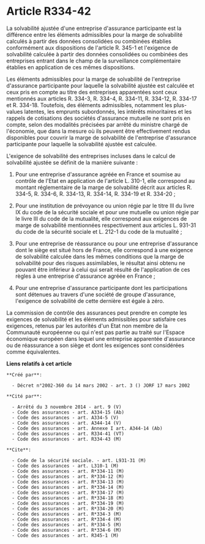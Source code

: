 # Article R334-42

La solvabilité ajustée d'une entreprise d'assurance participante est la différence entre les éléments admissibles pour la
marge de solvabilité calculés à partir des données consolidées ou combinées établies conformément aux dispositions de
l'article R. 345-1 et l'exigence de solvabilité calculée à partir des données consolidées ou combinées des entreprises
entrant dans le champ de la surveillance complémentaire établies en application de ces mêmes dispositions.

Les éléments admissibles pour la marge de solvabilité de l'entreprise d'assurance participante pour laquelle la solvabilité
ajustée est calculée et ceux pris en compte au titre des entreprises apparentées sont ceux mentionnés aux articles R. 334-3,
R. 334-4, R. 334-11, R. 334-12, R. 334-17 et R. 334-18. Toutefois, des éléments admissibles, notamment les plus-values
latentes, les emprunts subordonnés, les intérêts minoritaires et les rappels de cotisations des sociétés d'assurance mutuelle
ne sont pris en compte, selon des modalités précisées par arrêté du ministre chargé de l'économie, que dans la mesure où ils
peuvent être effectivement rendus disponibles pour couvrir la marge de solvabilité de l'entreprise d'assurance participante
pour laquelle la solvabilité ajustée est calculée.

L'exigence de solvabilité des entreprises incluses dans le calcul de solvabilité ajustée se définit de la manière suivante :

1. Pour une entreprise d'assurance agréée en France et soumise au contrôle de l'Etat en application de l'article L. 310-1,
elle correspond au montant réglementaire de la marge de solvabilité décrit aux articles R. 334-5, R. 334-6, R. 334-13, R.
334-14, R. 334-19 et R. 334-20 ;

2. Pour une institution de prévoyance ou union régie par le titre III du livre IX du code de la sécurité sociale et pour une
mutuelle ou union régie par le livre III du code de la mutualité, elle correspond aux exigences de marge de solvabilité
mentionnées respectivement aux articles L. 931-31 du code de la sécurité sociale et L. 212-1 du code de la mutualité ;

3. Pour une entreprise de réassurance ou pour une entreprise d'assurance dont le siège est situé hors de France, elle
correspond à une exigence de solvabilité calculée dans les mêmes conditions que la marge de solvabilité pour des risques
assimilables, le résultat ainsi obtenu ne pouvant être inférieur à celui qui serait résulté de l'application de ces règles à
une entreprise d'assurance agréée en France ;

4. Pour une entreprise d'assurance participante dont les participations sont détenues au travers d'une société de groupe
d'assurance, l'exigence de solvabilité de cette dernière est égale à zéro.

La commission de contrôle des assurances peut prendre en compte les exigences de solvabilité et les éléments admissibles pour
satisfaire ces exigences, retenus par les autorités d'un Etat non membre de la Communauté européenne ou qui n'est pas partie
au traité sur l'Espace économique européen dans lequel une entreprise apparentée d'assurance ou de réassurance a son siège et
dont les exigences sont considérées comme équivalentes.

**Liens relatifs à cet article**

	**Créé par**:

	  - Décret n°2002-360 du 14 mars 2002 - art. 3 () JORF 17 mars 2002

	**Cité par**:

	  - Arrêté du 3 novembre 2014 - art. 9 (V)
	  - Code des assurances - art. A334-15 (Ab)
	  - Code des assurances - art. A334-5 (V)
	  - Code des assurances - art. A344-14 (V)
	  - Code des assurances - art. Annexe I art. A344-14 (Ab)
	  - Code des assurances - art. R334-41 (VT)
	  - Code des assurances - art. R334-43 (M)

	**Cite**:

	  - Code de la sécurité sociale. - art. L931-31 (M)
	  - Code des assurances - art. L310-1 (M)
	  - Code des assurances - art. R*334-11 (M)
	  - Code des assurances - art. R*334-12 (M)
	  - Code des assurances - art. R*334-13 (M)
	  - Code des assurances - art. R*334-14 (M)
	  - Code des assurances - art. R*334-17 (M)
	  - Code des assurances - art. R*334-18 (M)
	  - Code des assurances - art. R*334-19 (M)
	  - Code des assurances - art. R*334-20 (M)
	  - Code des assurances - art. R*334-3 (M)
	  - Code des assurances - art. R*334-4 (M)
	  - Code des assurances - art. R*334-5 (M)
	  - Code des assurances - art. R*334-6 (M)
	  - Code des assurances - art. R345-1 (M)

